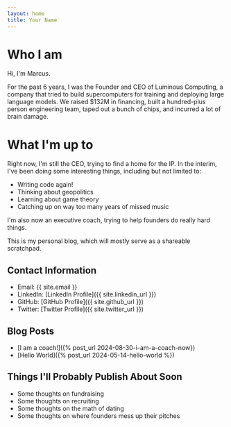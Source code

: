 ```yaml
---
layout: home
title: Your Name
---
```


# Who I am 
 Hi, I'm Marcus. 
 
 For the past 6 years, I was the Founder and CEO of Luminous Computing, a company that tried to build supercomputers for training and deploying large language models. We raised $132M in financing, built a hundred-plus person engineering team, taped out a bunch of chips, and incurred a lot of brain damage.

# What I'm up to 
Right now, I'm still the CEO, trying to find a home for the IP. In the interim, I've been doing some interesting things, including but not limited to:

- Writing code again!
- Thinking about geopolitics
- Learning about game theory
- Catching up on way too many years of missed music 

I'm also now an executive coach, trying to help founders do really hard things. 

This is my personal blog, which will mostly serve as a shareable scratchpad. 

## Contact Information
- Email: {{ site.email }}
- LinkedIn: [LinkedIn Profile]({{ site.linkedin_url }})
- GitHub: [GitHub Profile]({{ site.github_url }})
- Twitter: [Twitter Profile]({{ site.twitter_url }})

## Blog Posts
- [I am a coach!]({% post_url 2024-08-30-i-am-a-coach-now})
- [Hello World]({% post_url 2024-05-14-hello-world %})
## Things I'll Probably Publish About Soon
- Some thoughts on fundraising
- Some thoughts on recruiting
- Some thoughts on the math of dating
- Some thoughts on where founders mess up their pitches